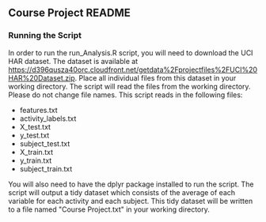 ## Course Project README

### Running the Script
In order to run the run_Analysis.R script, you will need to download the UCI HAR dataset.  The dataset is available at https://d396qusza40orc.cloudfront.net/getdata%2Fprojectfiles%2FUCI%20HAR%20Dataset.zip.  Place all individual files from this dataset in your working directory.  The script will read the files from the working directory.  Please do not change file names.  This script reads in the following files:
+ features.txt
+ activity_labels.txt
+ X_test.txt
+ y_test.txt
+ subject_test.txt
+ X_train.txt
+ y_train.txt
+ subject_train.txt

You will also need to have the dplyr package installed to run the script.  The script will output a tidy dataset which consists of the average of each variable for each activity and each subject.  This tidy dataset will be written to a file named "Course Project.txt" in your working directory.  

